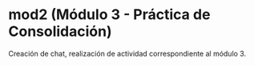 # mod2 (Módulo 3 - Práctica de Consolidación)
Creación de chat, realización de actividad correspondiente al módulo 3.
